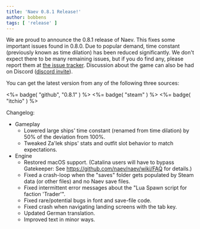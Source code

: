 ```yaml
---
title: 'Naev 0.8.1 Release!'
author: bobbens
tags: [ 'release' ]
---
```


We are proud to announce the 0.8.1 release of Naev. This fixes some important
issues found in 0.8.0. Due to popular demand, time constant (previously known
as time dilation) has been reduced significantly.  We don't expect there to be
many remaining issues, but if you do find any, please report them at [the issue
tracker](https://github.com/naev/naev/issues). Discussion about the game can
also be had on Discord ([discord invite](https://discord.com/invite/nd2M5BR)).

You can get the latest version from any of the following three sources:

<%= badge( "github", "0.8.1" ) %>
<%= badge( "steam" ) %>
<%= badge( "itchio" ) %>

Changelog:

* Gameplay
   * Lowered large ships' time constant (renamed from time dilation) by 50% of the deviation from 100%.
   * Tweaked Za'lek ships' stats and outfit slot behavior to match expectations.
* Engine
   * Restored macOS support. (Catalina users will have to bypass Gatekeeper: See https://github.com/naev/naev/wiki/FAQ for details.)
   * Fixed a crash-loop when the "saves" folder gets populated by Steam data (or other files) and no Naev save files.
   * Fixed intermittent error messages about the "Lua Spawn script for faction 'Trader'".
   * Fixed rare/potential bugs in font and save-file code.
   * Fixed crash when navigating landing screens with the tab key.
   * Updated German translation.
   * Improved text in minor ways.
